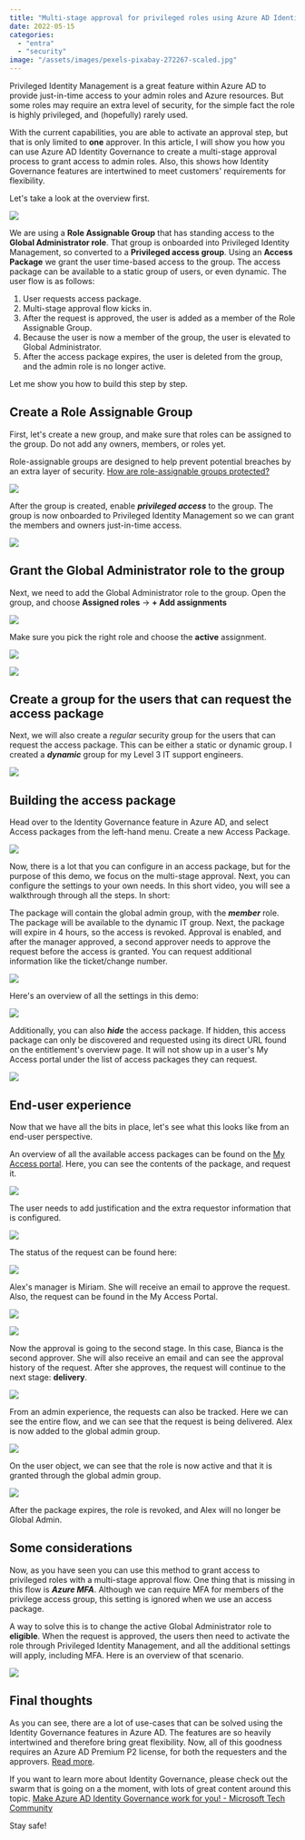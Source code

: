 ```yaml
---
title: "Multi-stage approval for privileged roles using Azure AD Identity Governance"
date: 2022-05-15
categories: 
  - "entra"
  - "security"
image: "/assets/images/pexels-pixabay-272267-scaled.jpg"
---
```


Privileged Identity Management is a great feature within Azure AD to provide just-in-time access to your admin roles and Azure resources. But some roles may require an extra level of security, for the simple fact the role is highly privileged, and (hopefully) rarely used.

With the current capabilities, you are able to activate an approval step, but that is only limited to **one** approver. In this article, I will show you how you can use Azure AD Identity Governance to create a multi-stage approval process to grant access to admin roles. Also, this shows how Identity Governance features are intertwined to meet customers' requirements for flexibility.

Let's take a look at the overview first.

![](/assets/images/image-4.png)

We are using a **Role Assignable Group** that has standing access to the **Global Administrator role**. That group is onboarded into Privileged Identity Management, so converted to a **Privileged access group**. Using an **Access Package** we grant the user time-based access to the group. The access package can be available to a static group of users, or even dynamic. The user flow is as follows:

1. User requests access package.
2. Multi-stage approval flow kicks in.
3. After the request is approved, the user is added as a member of the Role Assignable Group.
4. Because the user is now a member of the group, the user is elevated to Global Administrator.
5. After the access package expires, the user is deleted from the group, and the admin role is no longer active.

Let me show you how to build this step by step.

## Create a Role Assignable Group

First, let's create a new group, and make sure that roles can be assigned to the group. Do not add any owners, members, or roles yet.

Role-assignable groups are designed to help prevent potential breaches by an extra layer of security. [How are role-assignable groups protected?](https://docs.microsoft.com/en-us/azure/active-directory/roles/groups-concept#how-are-role-assignable-groups-protected)

![](/assets/images/image-5.png)

After the group is created, enable **_privileged access_** to the group. The group is now onboarded to Privileged Identity Management so we can grant the members and owners just-in-time access.

![](/assets/images/image-6.png)

## Grant the Global Administrator role to the group

Next, we need to add the Global Administrator role to the group. Open the group, and choose **Assigned roles** -> **+ Add assignments**

![](/assets/images/image-9.png)

Make sure you pick the right role and choose the **active** assignment.

![](/assets/images/image-8.png)

![](/assets/images/msedge_RcyQx2ycXy-729x1024.png)

## Create a group for the users that can request the access package

Next, we will also create a _regular_ security group for the users that can request the access package. This can be either a static or dynamic group. I created a **_dynamic_** group for my Level 3 IT support engineers.

![](/assets/images/image-7.png)

## Building the access package

Head over to the Identity Governance feature in Azure AD, and select Access packages from the left-hand menu. Create a new Access Package.

![](/assets/images/image-10.png)

Now, there is a lot that you can configure in an access package, but for the purpose of this demo, we focus on the multi-stage approval. Next, you can configure the settings to your own needs. In this short video, you will see a walkthrough through all the steps. In short:

The package will contain the global admin group, with the **_member_** role. The package will be available to the dynamic IT group. Next, the package will expire in 4 hours, so the access is revoked. Approval is enabled, and after the manager approved, a second approver needs to approve the request before the access is granted. You can request additional information like the ticket/change number.

![](/assets/images/msedge_20HVrDmdFk.gif)

Here's an overview of all the settings in this demo:

![](/assets/images/CkMsUWk03u.png)

Additionally, you can also **_hide_** the access package. If hidden, this access package can only be discovered and requested using its direct URL found on the entitlement's overview page. It will not show up in a user's My Access portal under the list of access packages they can request.

![](/assets/images/image-11.png)

## End-user experience

Now that we have all the bits in place, let's see what this looks like from an end-user perspective.

An overview of all the available access packages can be found on the [My Access portal](https://myaccess.microsoft.com/). Here, you can see the contents of the package, and request it.

![](/assets/images/image-12.png)

The user needs to add justification and the extra requestor information that is configured.

![](/assets/images/image-13.png)

The status of the request can be found here:

![](/assets/images/image-14.png)

Alex's manager is Miriam. She will receive an email to approve the request. Also, the request can be found in the My Access Portal.

![](/assets/images/msedge_Jvv5MLjF7q-1024x607.png)

![](/assets/images/image-15.png)

Now the approval is going to the second stage. In this case, Bianca is the second approver. She will also receive an email and can see the approval history of the request. After she approves, the request will continue to the next stage: **delivery**.

![](/assets/images/image-17.png)

From an admin experience, the requests can also be tracked. Here we can see the entire flow, and we can see that the request is being delivered. Alex is now added to the global admin group.

![](/assets/images/image-19.png)

On the user object, we can see that the role is now active and that it is granted through the global admin group.

![](/assets/images/image-18.png)

After the package expires, the role is revoked, and Alex will no longer be Global Admin.

## Some considerations

Now, as you have seen you can use this method to grant access to privileged roles with a multi-stage approval flow. One thing that is missing in this flow is **_Azure MFA_**. Although we can require MFA for members of the privilege access group, this setting is ignored when we use an access package.

A way to solve this is to change the active Global Administrator role to **eligible**. When the request is approved, the users then need to activate the role through Privileged Identity Management, and all the additional settings will apply, including MFA. Here is an overview of that scenario.

![](/assets/images/MicrosoftWhiteboard_lOdGsCExDP.png)

## Final thoughts

As you can see, there are a lot of use-cases that can be solved using the Identity Governance features in Azure AD. The features are so heavily intertwined and therefore bring great flexibility. Now, all of this goodness requires an Azure AD Premium P2 license, for both the requesters and the approvers. [Read more](https://docs.microsoft.com/en-us/azure/active-directory/governance/entitlement-management-overview#license-requirements).

If you want to learn more about Identity Governance, please check out the swarm that is going on a the moment, with lots of great content around this topic. [Make Azure AD Identity Governance work for you! - Microsoft Tech Community](https://techcommunity.microsoft.com/t5/azure-active-directory-identity/make-azure-ad-identity-governance-work-for-you/ba-p/2810643)

Stay safe!
